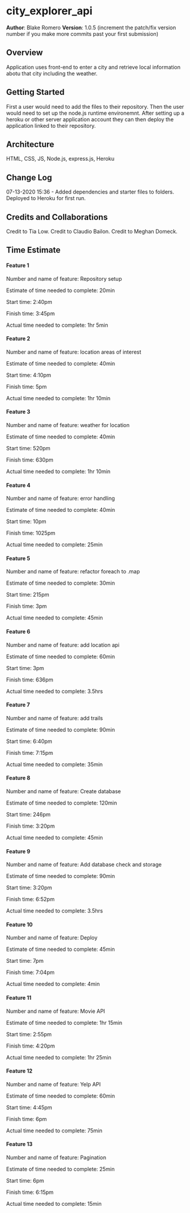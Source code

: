 # city_explorer_api

**Author**: Blake Romero
**Version**: 1.0.5 (increment the patch/fix version number if you make more commits past your first submission)

## Overview
<!-- Provide a high level overview of what this application is and why you are building it, beyond the fact that it's an assignment for this class. (i.e. What's your problem domain?) -->
Application uses front-end to enter a city and retrieve local information abotu that city including the weather.

## Getting Started
<!-- What are the steps that a user must take in order to build this app on their own machine and get it running? -->
First a user would need to add the files to their repository. Then the user would need to set up the node.js runtime environemnt. After setting up a heroku or other server application account they can then deploy the application linked to their repository.

## Architecture
<!-- Provide a detailed description of the application design. What technologies (languages, libraries, etc) you're using, and any other relevant design information. -->
HTML, CSS, JS, Node.js, express.js, Heroku

## Change Log
<!-- Use this area to document the iterative changes made to your application as each feature is successfully implemented. Use time stamps. Here's an examples:

01-01-2001 4:59pm - Application now has a fully-functional express server, with a GET route for the location resource. -->
07-13-2020 15:36 - Added dependencies and starter files to folders. Deployed to Heroku for first run.

## Credits and Collaborations
<!-- Give credit (and a link) to other people or resources that helped you build this application. -->
Credit to Tia Low.
Credit to Claudio Bailon.
Credit to Meghan Domeck.

## Time Estimate

#### Feature 1
Number and name of feature: Repository setup

Estimate of time needed to complete: 20min

Start time: 2:40pm

Finish time: 3:45pm

Actual time needed to complete: 1hr 5min

#### Feature 2
Number and name of feature: location areas of interest

Estimate of time needed to complete: 40min

Start time: 4:10pm

Finish time: 5pm

Actual time needed to complete: 1hr 10min

#### Feature 3
Number and name of feature: weather for location

Estimate of time needed to complete: 40min

Start time: 520pm

Finish time: 630pm

Actual time needed to complete: 1hr 10min

#### Feature 4
Number and name of feature: error handling

Estimate of time needed to complete: 40min

Start time: 10pm

Finish time: 1025pm

Actual time needed to complete: 25min

#### Feature 5
Number and name of feature: refactor foreach to .map

Estimate of time needed to complete: 30min

Start time: 215pm

Finish time: 3pm

Actual time needed to complete: 45min

#### Feature 6
Number and name of feature: add location api

Estimate of time needed to complete: 60min

Start time: 3pm

Finish time: 636pm

Actual time needed to complete: 3.5hrs

#### Feature 7
Number and name of feature: add trails

Estimate of time needed to complete: 90min

Start time: 6:40pm

Finish time: 7:15pm

Actual time needed to complete: 35min

#### Feature 8
Number and name of feature: Create database

Estimate of time needed to complete: 120min

Start time: 246pm

Finish time: 3:20pm

Actual time needed to complete: 45min

#### Feature 9
Number and name of feature: Add database check and storage

Estimate of time needed to complete: 90min

Start time: 3:20pm

Finish time: 6:52pm

Actual time needed to complete: 3.5hrs

#### Feature 10
Number and name of feature: Deploy

Estimate of time needed to complete: 45min

Start time: 7pm

Finish time: 7:04pm

Actual time needed to complete: 4min

#### Feature 11
Number and name of feature: Movie API

Estimate of time needed to complete: 1hr 15min

Start time: 2:55pm

Finish time: 4:20pm

Actual time needed to complete: 1hr 25min

#### Feature 12
Number and name of feature: Yelp API

Estimate of time needed to complete: 60min

Start time: 4:45pm

Finish time: 6pm

Actual time needed to complete: 75min

#### Feature 13
Number and name of feature: Pagination

Estimate of time needed to complete: 25min

Start time: 6pm

Finish time: 6:15pm

Actual time needed to complete: 15min
